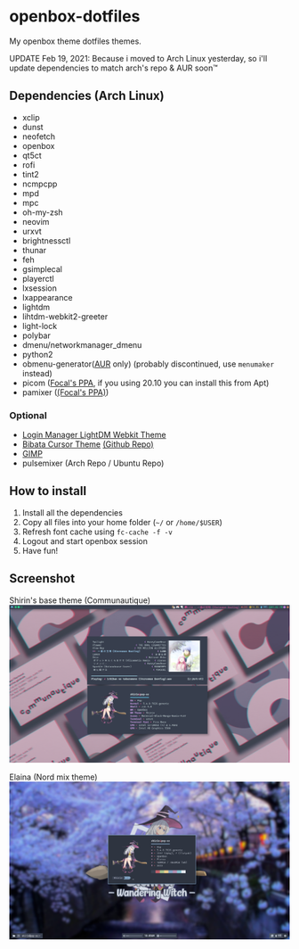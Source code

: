 # openbox-dotfiles
My openbox theme dotfiles themes.

UPDATE Feb 19, 2021: Because i moved to Arch Linux yesterday, so i'll update dependencies to match arch's repo & AUR soon™

## Dependencies (Arch Linux)
- xclip
- dunst
- neofetch
- openbox
- qt5ct 
- rofi
- tint2
- ncmpcpp
- mpd
- mpc
- oh-my-zsh
- neovim
- urxvt
- brightnessctl
- thunar
- feh
- gsimplecal
- playerctl
- lxsession
- lxappearance
- lightdm
- lihtdm-webkit2-greeter
- light-lock
- polybar
- dmenu/networkmanager_dmenu
- python2
- obmenu-generator([AUR](https://aur.archlinux.org/packages/obmenu-generator/) only) (probably discontinued, use `menumaker` instead) 
- picom ([Focal's PPA](https://launchpad.net/~spvkgn/+archive/ubuntu/ppa), if you using 20.10 you can install this from Apt)
- pamixer ([(Focal's PPA)](https://launchpad.net/~dysfunctionalprogramming/+archive/ubuntu/pamixer))

### Optional
- [Login Manager LightDM Webkit Theme](https://github.com/jelenis/login-manager)
- [Bibata Cursor Theme](https://aur.archlinux.org/packages/bibata-cursor-theme-bin) [(Github Repo)](https://github.com/fu1e5/Bibata_cursor)
- [GIMP](https://gimp.org)
- pulsemixer (Arch Repo / Ubuntu Repo)

## How to install
1. Install all the dependencies
2. Copy all files into your home folder (`~/` or `/home/$USER`)
3. Refresh font cache using `fc-cache -f -v`
4. Logout and start openbox session
5. Have fun!

## Screenshot

Shirin's base theme (Communautique)
![Communautique](screenshots/Shirin.png)

Elaina (Nord mix theme)
![Elaina](screenshots/Elaina.png)
